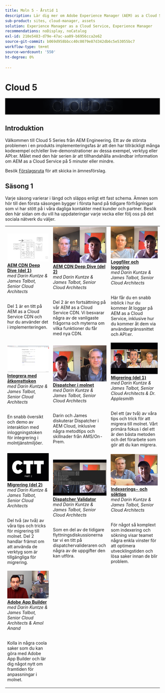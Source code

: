 ```yaml
---
title: Moln 5 - Årstid 1
description: Lär dig mer om Adobe Experience Manager (AEM) as a Cloud Service från Adobe expertingenjörer som bygger den och experttjänsterna som levererar den.
sub-product: sites, cloud-manager, assets
solution: Experience Manager as a Cloud Service, Experience Manager
recommendations: noDisplay, noCatalog
exl-id: 210e5483-d79e-47ac-aa09-b6956cca2e62
source-git-commit: b069d958bbcc40c0079e87d342db6c5e53055bc7
workflow-type: tm+mt
source-wordcount: '550'
ht-degree: 0%

---
```


# Cloud 5

![AEM Experts Series](./imgs/masthead.png)

## Introduktion

Välkommen till Cloud 5 Series från AEM Engineering. Ett av de största problemen i en produkts implementeringsfas är att den har tillräckligt många kodexempel och/eller live-demonstrationer av dessa exempel, verktyg eller API:er. Målet med den här serien är att tillhandahålla användbar information om AEM as a Cloud Service på 5 minuter eller mindre.

Besök [Förslagsruta](https://forms.office.com/r/74P5Xz4UH0) för att skicka in ämnesförslag.

## Säsong 1

Varje säsong varierar i längd och släpps enligt ett fast schema. Ämnen som hör till den första säsongen bygger i första hand på tidigare förfrågningar som vi har stött på i våra dagliga kontakter med kunder och partner. Besök den här sidan om du vill ha uppdateringar varje vecka eller följ oss på det sociala nätverk du väljer.

<table>
  <tr>
   <td>
      <a href="./cloud5-aem-cdn-part1.md">
      <img alt="AEM CDN del 1" src="./imgs/001-thumb.png"/>
      </a>
      <div>
         <a href="./cloud5-aem-cdn-part1.md"><strong>AEM CDN Deep Dive (del 1)</strong></a>         
         <br/><em>med Darin Kuntze &amp; James Talbot, Senior Cloud Architects</em>
      </div>
      <p>
        <br/>
         Del 1 är en titt på AEM as a Cloud Service CDN och hur du använder det i implementeringen.
      </p>
     </td>   
     <td>
      <a href="./cloud5-aem-cdn-part2.md">
         <img alt="AEM CDN del 2" src="./imgs/002-thumb.png"/>
      </a>
      <div>
         <a href="./cloud5-aem-cdn-part2.md"><strong>AEM CDN Deep Dive (del 2)</strong></a>
         <br/><em>med Darin Kuntze &amp; James Talbot, Senior Cloud Architects</em>
      </div>
      <p>
        <br/>
         Del 2 är en fortsättning på vår AEM as a Cloud Service CDN. Vi besvarar några av de vanligaste frågorna och myterna om vilka funktioner du får med nya CDN.
      </p>
   </td>
     <td>
        <a href="./cloud5-aem-log-files.md">
            <img alt="Loggfiler och loggning" src="./imgs/003-thumb.png"/>
        </a>
      <div>
         <a href="./cloud5-aem-log-files.md"><strong>Loggfiler och loggning</strong></a>
         <br/><em>med Darin Kuntze &amp; James Talbot, Senior Cloud Architects</em>
      </div>
      <p>
        <br/>
         Här får du en snabb inblick i hur du kommer åt loggar på AEM as a Cloud Service, inklusive hur du kommer åt dem via användargränssnittet och API:er.
      </p>
   </td> 
  </tr>
  <tr>
   <td>
        <a href="./cloud5-getting-login-token-integrations.md">
            <img alt="Åtkomsttoken" src="./imgs/004-thumb.png"/>
        </a>
      <div>
        <a href="./cloud5-getting-login-token-integrations.md"><strong>Integrera med åtkomsttoken</strong></a>        
         <br/><em>med Darin Kuntze &amp; James Talbot, Senior Cloud Architects</em>
      </div>
      <p>
        <br/>
         En snabb översikt och demo av interaktion med inloggningstoken för integrering i molntjänstmiljöer.
      </p>
     </td>   
     <td>
      <a href="./cloud5-aem-dispatcher-cloud.md">
      <img alt="Dispatcher i molnet" src="./imgs/005-thumb.png"/>
       </a>  
      <div>
        <a href="./cloud5-aem-dispatcher-cloud.md"><strong>Dispatcher i molnet</strong></a>
         <br/><em>med Darin Kuntze &amp; James Talbot, Senior Cloud Architects</em>
      </div>
      <p>
        <br/>
        Darin och James diskuterar Dispatcher i AEM Cloud, inklusive några metodtips och skillnader från AMS/On-Prem. 
      </p>
   </td>
     <td>
        <a href="./cloud5-aem-content-migration-part-1.md">
            <img alt="Migrering (del 1)" src="./imgs/006-thumb.png"/>
        </a>
      <div>
         <a href="./cloud5-aem-content-migration-part-1.md"><strong>Migrering (del 1)</strong></a>
         <br/><em>med Darin Kuntze &amp; James Talbot, Senior Cloud Architects &amp; Dr. Applesmith</em>
      </div>
      <p>
        <br/>
         Del ett (av två) av våra tips och trick för att migrera till molnet. Vårt primära fokus i del ett är den bästa metoden och det förarbete som gör att du kan migrera.
      </p>
   </td> 
  </tr>
<tr>
   <td>
        <a href="./cloud5-aem-content-migration-part-2.md">
            <img alt="Migrering (del 2)" src="./imgs/007-thumb.png"/>
        </a>
      <div>
        <a href="./cloud5-aem-content-migration-part-2.md"><strong>Migrering (del 2)</strong></a>     
         <br/><em>med Darin Kuntze &amp; James Talbot, Senior Cloud Architects</em>
      </div>
      <p>
        <br/>
         Del två (av två) av våra tips och tricks för migrering till molnet. Del 2 handlar främst om att använda de verktyg som är tillgängliga för migrering.
      </p>
     </td>   
     <td>
        <a href="./cloud5-aem-dispatcher-validator.md">
            <img alt="Dispatcher Validator" src="./imgs/008-thumb.png"/>
        </a>
      <div>
         <a href="./cloud5-aem-dispatcher-validator.md"><strong>Dispatcher Validator</strong></a>
         <br/><em>med Darin Kuntze &amp; James Talbot, Senior Cloud Architects</em>
      </div>
      <p>
        <br/>
         Som en del av de tidigare flyttningsdiskussionerna tar vi en titt på dispatchervalideraren och några av de uppgifter den kan utföra.
      </p>
   </td>
     <td>
        <a href="./cloud5-aem-search-and-indexing.md">
            <img alt="Indexerings- och söktips" src="./imgs/009-thumb.png"/>
        </a>
      <div>
         <a href="./cloud5-aem-search-and-indexing.md"><strong>Indexerings- och söktips</strong></a>
         <br/><em>med Darin Kuntze &amp; James Talbot, Senior Cloud Architects</em>
      </div>
      <p>
        <br/>
         För något så komplext som indexering och sökning visar teamet några enkla vinster för att optimera utvecklingstiden och lösa saker innan de blir problem.
      </p>
   </td> 
  </tr>
    <tr>
        <td>
            <a href="./cloud5-adobe-app-builder.md">
                <img alt="Adobe App Builder" src="./imgs/010-thumb.png"/>
            </a>
            <div>
                <a href="./cloud5-adobe-app-builder.md"><strong>Adobe App Builder</strong></a><br/>        
                <em>med Darin Kuntze &amp; James Talbot, Senior Cloud Architects &amp; Amol Anand</em>
            </div>
            <p><br/>
                Kolla in några coola saker som du kan göra med Adobe App Builder och lär dig något nytt om framtiden för anpassningar i molnet.
            </p>
        </td>
        <td></td>
        <td></td>
    </tr>
</table>